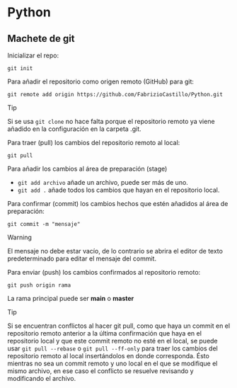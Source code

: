 # Python

## Machete de git

Inicializar el repo:

```shell
git init
```

Para añadir el repositorio como origen remoto (GitHub) para git:

```shell
git remote add origin https://github.com/FabrizioCastillo/Python.git
```

> [!TIP]
> Si se usa `git clone` no hace falta porque el repositorio remoto ya viene añadido en la configuración en la carpeta .git.

Para traer (pull) los cambios del repositorio remoto al local:

```shell
git pull
```

Para añadir los cambios al área de preparación (stage)

- `git add archivo` añade un archivo, puede ser más de uno.
- `git add .` añade todos los cambios que hayan en el repositorio local.

Para confirmar (commit) los cambios hechos que estén añadidos al área de preparación:

```shell
git commit -m "mensaje"
```

>[!WARNING]
>El mensaje no debe estar vacío, de lo contrario se abrira el editor de texto predeterminado para editar el mensaje del commit.

Para enviar (push) los cambios confirmados al repositorio remoto:

```shell
git push origin rama
```

La rama principal puede ser **main** o **master**

> [!TIP]
> Si se encuentran conflictos al hacer git pull, como que haya un commit en el repositorio remoto anterior a la última confirmación que haya en el repositorio local y que este commit remoto no esté en el local, se puede usar `git pull --rebase` o `git pull --ff-only` para traer los cambios del repositorio remoto al local insertándolos en donde corresponda. Ésto mientras no sea un commit remoto y uno local en el que se modifique el mismo archivo, en ese caso el conflicto se resuelve revisando y modificando el archivo.
